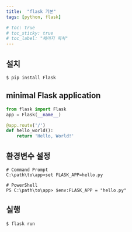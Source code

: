 ```yaml
---
title:  "flask 기본"
tags: [python, flask]

# toc: true
# toc_sticky: true
# toc_label: "페이지 목차"
---
```


## 설치
```
$ pip install Flask
```

## minimal Flask application
```python
from flask import Flask
app = Flask(__name__)

@app.route('/')
def hello_world():
    return 'Hello, World!'
```

## 환경변수 설정
```
# Command Prompt
C:\path\to\app>set FLASK_APP=hello.py

# PowerShell
PS C:\path\to\app> $env:FLASK_APP = "hello.py"
```

## 실행
```
$ flask run
```
